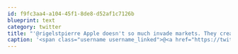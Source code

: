 ```yaml
---
id: f9fc3aa4-a104-45f1-8de8-d52af1c7126b
blueprint: text
category: twitter
title: "'@rigelstpierre Apple doesn't so much invade markets. They create new ones."
caption: '<span class="username username_linked">@<a href="https://twitter.com/rigelstpierre" title="Rigel St. Pierre">rigelstpierre</a></span> Apple doesn''t so much invade markets. They create new ones.'
---
```

